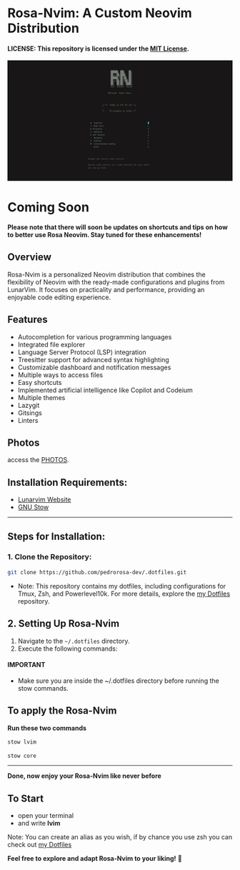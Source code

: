 # Rosa-Nvim: A Custom Neovim Distribution

#### **LICENSE:** This repository is licensed under the [MIT License](LICENSE).

<img src="/assets/images/tela.png" alt="home screen" width="">


# Coming Soon
**Please note that there will soon be updates on shortcuts and tips on how to better use Rosa Neovim. Stay tuned for these enhancements!**

## Overview

Rosa-Nvim is a personalized Neovim distribution that combines the flexibility of Neovim with the ready-made configurations and plugins from LunarVim. It focuses on practicality and performance, providing an enjoyable code editing experience.

## Features

- Autocompletion for various programming languages
- Integrated file explorer
- Language Server Protocol (LSP) integration
- Treesitter support for advanced syntax highlighting
- Customizable dashboard and notification messages
- Multiple ways to access files
- Easy shortcuts
- Implemented artificial intelligence like Copilot and Codeium
- Multiple themes
- Lazygit
- Gitsings
- Linters
## Photos

access the [PHOTOS](/assets/pages/photos.md).

## Installation Requirements:
-  [Lunarvim Website](https://www.lunarvim.org/docs/installation)
- [GNU Stow](https://www.gnu.org/software/stow/)

- - -

## Steps for Installation:

### 1. Clone the Repository:

```bash
git clone https://github.com/pedrorosa-dev/.dotfiles.git
```

- Note: This repository contains my dotfiles, including configurations for Tmux, Zsh, and Powerlevel10k. For more details, explore the [my Dotfiles](https://github.com/pedrorosa-dev/.dotfiles) repository.

## 2. Setting Up Rosa-Nvim

1. Navigate to the `~/.dotfiles` directory.
2. Execute the following commands:

#### **IMPORTANT**

- Make sure you are inside the ~/.dotfiles directory before running the stow commands.


## To apply the Rosa-Nvim

**Run these two commands**

```bash
stow lvim

```
```bash
stow core
```
---

**Done, now enjoy your Rosa-Nvim like never before**



## To Start
- open your terminal
- and write **lvim**

Note: You can create an alias as you wish, if by chance you use zsh you can check out [my Dotfiles](https://github.com/pedrorosa-dev/.dotfiles) 



**Feel free to explore and adapt Rosa-Nvim to your liking!** 🌟
